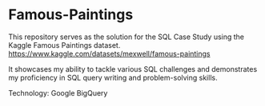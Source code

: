 # Famous-Paintings
This repository serves as the solution for the SQL Case Study using the Kaggle Famous Paintings dataset.
https://www.kaggle.com/datasets/mexwell/famous-paintings

It showcases my ability to tackle various SQL challenges and demonstrates my proficiency in SQL query writing and problem-solving skills.

Technology: Google BigQuery